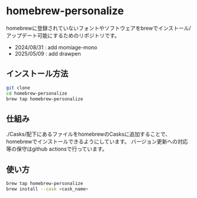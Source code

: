 # homebrew-personalize
homebrewに登録されていないフォントやソフトウェアをbrewでインストール/アップデート可能にするためのリポジトリです。

- 2024/08/31 : add momiage-mono
- 2025/05/09 : add drawpen

## インストール方法
```bash
git clone
cd homebrew-personalize
brew tap homebrew-personalize
```

## 仕組み
./Casks/配下にあるファイルをhomebrewのCasksに追加することで、homebrewでインストールできるようにしています。
バージョン更新への対応等の保守はgithub actionsで行っています。

## 使い方
```bash
brew tap homebrew-personalize
brew install --cask <cask_name>
```
